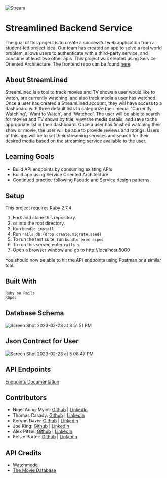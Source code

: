 ![Stream](https://user-images.githubusercontent.com/111480866/221070931-fce120af-633a-4ee3-9eab-dfe994549beb.png)

# Streamlined Backend Service
The goal of this project is to create a successful web application from a student-led project idea. Our team has created an app to solve a real world problem, allows users to authenticate with a third-party service, and consume at least two other apis. This project was created using Service Oriented Architecture. The frontend repo can be found [here](https://github.com/Streamlined-Turing/streamlined_fe).

## About StreamLined
StreamLined is a tool to track movies and TV shows a user would like to watch, are currently watching, and also track media a user has watched. Once a user has created a StreamLined account, they will have access to a dashboard with three default lists to categorize their media: 'Currently Watching', 'Want to Watch', and 'Watched'. The user will be able to search for movies and TV shows by title, view the media details, and save to the appropriate list in their dashboard. Once a user has finished watching their show or movie, the user will be able to provide reviews and ratings. Users of this app will be to set their streaming services and search for their desired media based on the streaming service available to the user.

## Learning Goals
* Build API endpoints by consuming existing APIs
* Build app using Service Oriented Architecture
* Continued practice following Facade and Service design patterns.

## Setup
This project requires Ruby 2.7.4 

1. Fork and clone this repository.
2. `cd` into the root directory.
3. Run `bundle install`
4. Run `rails db:{drop,create,migrate,seed}`
5. To run the test suite, run `bundle exec rspec`
6. To run this server, enter `rails s`
7. Open a browser window and go to http://localhost:5000

You should now be able to hit the API endpoints using Postman or a similar tool.

## Built With
```
Ruby on Rails
RSpec
```
## Database Schema
![Screen Shot 2023-02-23 at 3 51 51 PM](https://user-images.githubusercontent.com/111480866/221070847-eeb02ed9-43d7-4bff-a2c9-4d7d47a06602.png)

## Json Contract for User
![Screen Shot 2023-02-23 at 5 08 47 PM](https://user-images.githubusercontent.com/111480866/221070631-305e77dc-7456-4cd0-8aab-464f9125d4b1.png)

## API Endpoints
[Endpoints Documentation](./docs/api_endpoints.md)

## Contributors 

* Nigel Aung-Myint: [Github](https://github.com/Pocketzs) | [LinkedIn](https://www.linkedin.com/in/nigel-aung-myint-719254254/)
* Thomas Casady: [Github](https://github.com/Tscasady) | [LinkedIn](https://www.linkedin.com/in/thomas-casady-00b71a255/)
* Kerynn Davis: [Github](https://github.com/Kerynn) | [LinkedIn](https://www.linkedin.com/in/kerynn-davis/)
* Joe King: [Github](https://github.com/this-is-joeking) | [LinkedIn](https://www.linkedin.com/in/king-joseph/)
* Alex Pitzel: [Github](https://github.com/pitzelalex) | [LinkedIn](https://www.linkedin.com/in/alex-pitzel-231619235/)
* Kelsie Porter: [Github](https://github.com/KelsiePorter) | [LinkedIn](https://www.linkedin.com/in/kelsie-porter/)

## API Credits 
* [Watchmode](https://api.watchmode.com/)
* [The Movie Database](https://developers.themoviedb.org/3/getting-started/introduction)

